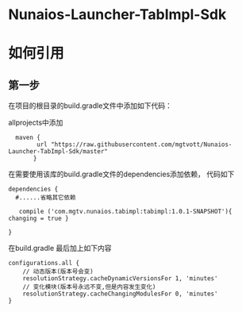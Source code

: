 # Nunaios-Launcher-TabImpl-Sdk

# 如何引用
## 第一步

在项目的根目录的build.gradle文件中添加如下代码：



allprojects中添加

```
  maven {
        url "https://raw.githubusercontent.com/mgtvott/Nunaios-Launcher-TabImpl-Sdk/master"
       }
```  
    
    
在需要使用该库的build.gradle文件的dependencies添加依赖， 代码如下


```
dependencies {
  #......省略其它依赖

   compile ('com.mgtv.nunaios.tabimpl:tabimpl:1.0.1-SNAPSHOT'){ changing = true }

}
```


在build.gradle 最后加上如下内容

```
configurations.all {
    // 动态版本(版本号会变)
    resolutionStrategy.cacheDynamicVersionsFor 1, 'minutes'
    // 变化模块(版本号永远不变,但是内容发生变化)
    resolutionStrategy.cacheChangingModulesFor 0, 'minutes'
}
```


